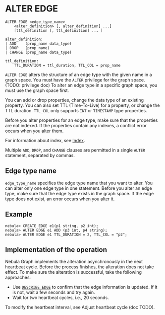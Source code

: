 # ALTER EDGE

```ngql
ALTER EDGE <edge_type_name>
    <alter_definition> [, alter_definition] ...]
    [ttl_definition [, ttl_definition] ... ]

alter_definition:
| ADD    (prop_name data_type)
| DROP   (prop_name)
| CHANGE (prop_name data_type)

ttl_definition:
    TTL_DURATION = ttl_duration, TTL_COL = prop_name
```

`ALTER EDGE` alters the structure of an edge type with the given name in a graph space. You must have the `ALTER` privilege for the graph space. (TODO: privilege doc) To alter an edge type in a specific graph space, you must use the graph space first.

You can add or drop properties, change the data type of an existing property. You can also set TTL (Time-To-Live) for a property, or change the TTL duration. `TTL_COL` only supports `INT` or `TIMESTAMP` type properties.

Before you alter properties for an edge type, make sure that the properties are not indexed. If the properties contain any indexes, a conflict error occurs when you alter them.

For information about index, see [Index](../14.native-index-statements/1.create-native-index.md).

Multiple `ADD`, `DROP`, and `CHANGE` clauses are permitted in a single `ALTER` statement, separated by commas.

## Edge type name

`edge_type_name` specifies the edge type name that you want to alter. You can alter only one edge type in one statement. Before you alter an edge type, make sure that the edge type exists in the graph space. If the edge type does not exist, an error occurs when you alter it.

## Example

```ngql
nebula> CREATE EDGE e1(p1 string, p2 int);
nebula> ALTER EDGE e1 ADD (p3 int, p4 string);
nebula> ALTER EDGE e1 TTL_DURATION = 2, TTL_COL = "p2";
```

## Implementation of the operation

Nebula Graph implements the alteration asynchronously in the next heartbeat cycle. Before the process finishes, the alteration does not take effect. To make sure the alteration is successful, take the following approaches:

- Use [`DESCRIBE EDGE`](5.describe-edge.md) to confirm that the edge information is updated. If it is not, wait a few seconds and try again.
- Wait for two heartbeat cycles, i.e., 20 seconds.

To modify the heartbeat interval, see Adjust heartbeat cycle (doc TODO).
